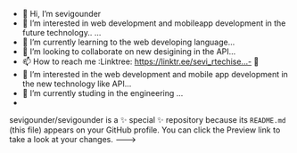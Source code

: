 - 👋 Hi, I’m sevigounder
- 👀 I’m interested in web development and  mobileapp development in the future technology.. ...
- 🌱 I’m currently learning to the web developing language...
- 💞️ I’m looking to collaborate on  new desigining in the API...
- 📫 How to reach me :Linktree: https://linktr.ee/sevi_rtechise...- 👋
- 👀 I’m interested in the web development and mobile app development  in the new technology like API...
- 🌱 I’m currently studing in the engineering  ...
-

sevigounder/sevigounder is a ✨ special ✨ repository because its `README.md` (this file) appears on your GitHub profile.
You can click the Preview link to take a look at your changes.
--->

